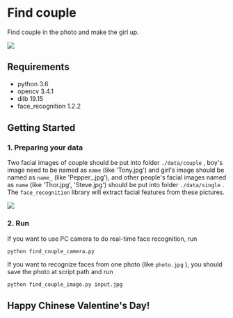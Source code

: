 # Find couple

Find couple in the photo and make the girl up.

![](https://github.com/hao-qiang/find_couple/blob/master/output.jpg)

## Requirements

- python 3.6
- opencv 3.4.1
- dilb 19.15
- face_recognition 1.2.2

## Getting Started

### 1. Preparing your data

Two facial images of couple should be put into folder `./data/couple` , boy's image need to be named as `name` (like 'Tony.jpg') and girl's image should be named as `name_` (like 'Pepper_.jpg'), and other people's facial images named as `name` (like 'Thor.jpg', 'Steve.jpg') should be put into folder `./data/single` . The `face_recognition` library will extract facial features from these pictures.

![](https://github.com/hao-qiang/find_couple/blob/master/data.jpg)

### 2. Run

If you want to use PC camera to do real-time face recognition, run

```
python find_couple_camera.py
```

If you want to recognize faces from one photo (like `photo.jpg` ), you should save the photo at script path and run

```
python find_couple_image.py input.jpg
```

## Happy Chinese Valentine's Day!
